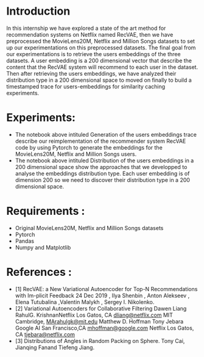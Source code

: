 # Introduction
In this internship we have explored  a state of the art method for recommendation systems on Netflix named RecVAE,  then we have preprocessed the MovieLens20M, Netflix and Million Songs datasets  to set up our experimentations on this preprocessed datasets. The final goal from our  experimentations is to retrieve the users embeddings of the three datasets. A user embedding is a 200 dimensional vector that describe the content that the RecVAE  system will recommend to each user  in the dataset. Then after retrieving the users embeddings,  we have analyzed their distribution type  in a 200 dimensional space to moved on finally to build a timestamped trace for users-embeddings for similarity caching experiments.
# Experiments:
- The notebook above intituled Generation of the users embeddings trace describe our reimplementation of the recommender system  RecVAE code by using Pytorch to generate the embeddings for the MovieLens20M, Netflix and Million Songs users.
- The notebook above intituled Distribution of the users embeddings in a 200 dimensional space show the approaches that we developped to analyse the embeddings distribution type. Each user embedding is of dimension 200 so we need to discover their distribution type in a 200 dimensional space.
# Requirements :
 - Original MovieLens20M, Netflix and Million Songs datasets 
 - Pytorch
 - Pandas
 - Numpy and Matplotlib
# References : 
- [1]  RecVAE: a New Variational Autoencoder for Top-N Recommendations with Im-plicit Feedback 24 Dec 2019 , Ilya Shenbin , Anton Alekseev , Elena Tutubalina ,Valentin Malykh , Sergey I. Nikolenko.
- [2]  Variational   Autoencoders   for   Collaborative   Filtering   Dawen   Liang   RahulG.  KrishnanNetflix  Los  Gatos,  CA  dliang@netflix.com  MIT  Cambridge,  MArahulgk@mit.edu  Matthew  D.  Hoffman  Tony  Jebara  Google  AI  San  Francisco,CA mhoffman@google.com Netflix Los Gatos, CA tjebara@netflix.com
- [3]  Distributions of Angles in Random Packing on Sphere. Tony Cai, Jianqing Fanand Tiefeng Jiang.


